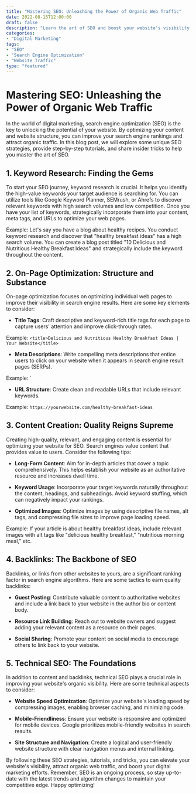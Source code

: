 ```yaml
--- 
title: "Mastering SEO: Unleashing the Power of Organic Web Traffic"
date: 2022-08-15T12:00:00
draft: false
description: "Learn the art of SEO and boost your website's visibility and organic web traffic."
categories:
- "Digital Marketing"
tags:
- "SEO"
- "Search Engine Optimization"
- "Website Traffic"
type: "featured"
---
```


# Mastering SEO: Unleashing the Power of Organic Web Traffic

In the world of digital marketing, search engine optimization (SEO) is the key to unlocking the potential of your website. By optimizing your content and website structure, you can improve your search engine rankings and attract organic traffic. In this blog post, we will explore some unique SEO strategies, provide step-by-step tutorials, and share insider tricks to help you master the art of SEO.

## 1. Keyword Research: Finding the Gems

To start your SEO journey, keyword research is crucial. It helps you identify the high-value keywords your target audience is searching for. You can utilize tools like Google Keyword Planner, SEMrush, or Ahrefs to discover relevant keywords with high search volumes and low competition. Once you have your list of keywords, strategically incorporate them into your content, meta tags, and URLs to optimize your web pages.

Example: Let's say you have a blog about healthy recipes. You conduct keyword research and discover that "healthy breakfast ideas" has a high search volume. You can create a blog post titled "10 Delicious and Nutritious Healthy Breakfast Ideas" and strategically include the keyword throughout the content.

## 2. On-Page Optimization: Structure and Substance

On-page optimization focuses on optimizing individual web pages to improve their visibility in search engine results. Here are some key elements to consider:

- **Title Tags**: Craft descriptive and keyword-rich title tags for each page to capture users' attention and improve click-through rates.

Example: `<title>Delicious and Nutritious Healthy Breakfast Ideas | Your Website</title>`

- **Meta Descriptions**: Write compelling meta descriptions that entice users to click on your website when it appears in search engine result pages (SERPs).

Example: `<meta name="description" content="Discover a collection of 10 delicious and nutritious healthy breakfast ideas to kickstart your day.">

- **URL Structure**: Create clean and readable URLs that include relevant keywords.

Example: `https://yourwebsite.com/healthy-breakfast-ideas`

## 3. Content Creation: Quality Reigns Supreme

Creating high-quality, relevant, and engaging content is essential for optimizing your website for SEO. Search engines value content that provides value to users. Consider the following tips:

- **Long-Form Content**: Aim for in-depth articles that cover a topic comprehensively. This helps establish your website as an authoritative resource and increases dwell time.

- **Keyword Usage**: Incorporate your target keywords naturally throughout the content, headings, and subheadings. Avoid keyword stuffing, which can negatively impact your rankings.

- **Optimized Images**: Optimize images by using descriptive file names, alt tags, and compressing file sizes to improve page loading speed.

Example: If your article is about healthy breakfast ideas, include relevant images with alt tags like "delicious healthy breakfast," "nutritious morning meal," etc.

## 4. Backlinks: The Backbone of SEO

Backlinks, or links from other websites to yours, are a significant ranking factor in search engine algorithms. Here are some tactics to earn quality backlinks:

- **Guest Posting**: Contribute valuable content to authoritative websites and include a link back to your website in the author bio or content body.

- **Resource Link Building**: Reach out to website owners and suggest adding your relevant content as a resource on their pages.

- **Social Sharing**: Promote your content on social media to encourage others to link back to your website.

## 5. Technical SEO: The Foundations

In addition to content and backlinks, technical SEO plays a crucial role in improving your website's organic visibility. Here are some technical aspects to consider:

- **Website Speed Optimization**: Optimize your website's loading speed by compressing images, enabling browser caching, and minimizing code.

- **Mobile-Friendliness**: Ensure your website is responsive and optimized for mobile devices. Google prioritizes mobile-friendly websites in search results.

- **Site Structure and Navigation**: Create a logical and user-friendly website structure with clear navigation menus and internal linking.

By following these SEO strategies, tutorials, and tricks, you can elevate your website's visibility, attract organic web traffic, and boost your digital marketing efforts. Remember, SEO is an ongoing process, so stay up-to-date with the latest trends and algorithm changes to maintain your competitive edge. Happy optimizing!
